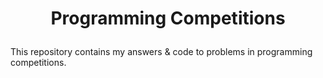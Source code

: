 <h1 align="center">
  <p align="center">
    Programming Competitions
  </p>
</h1>

This repository contains my answers & code to problems in programming competitions.
